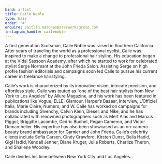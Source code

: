 ```yaml
---
kind: artist
title: Caile Noble
type: hair
order: '4'
enquire: caitlin.mazonas@starworksgroup.com
instagram_handle: cailenoble
---
```

A first generation Scotsman, Caile Noble was raised in Southern California. After years of traveling the world as a professional cyclist, Caile was inspired to make a change to professional hair styling. His education began at the Vidal Sassoon Academy, after which he started to work for celebrated stylist Serge Normant at the John Frieda Salon. Assisting Serge on high profile fashion editorials and campaigns soon led Caile to pursue his current career in freelance hairstyling.

Caile’s work is characterized by its innovative vision, intricate precision, and effortless style. Caile was touted as “one of the best hair stylists from New York to Los Angeles” by Allure Magazine, and his work has been featured in publications like Vogue, ELLE, Glamour, Harper’s Bazaar, Interview, L’Officiel Italia, Marie Claire, Numero, and W. Caile has worked on campaigns for brands including Givenchy, Calvin Klein, Diesel, and Nike, and he has collaborated with renowned photographers such as Mert Alas and Marcus Piggot, Briggitte Lacombe, Cedric Buchet, Regan Cameron, and Victor Demarchelier. His expertise has also been showcased as an on-camera beauty brand ambassador for Garnier and John Frieda. Caile’s celebrity clients include Sofia Carson, Cindy Crawford, Kirsten Dunst, Bella Hadid, Gigi Hadid, Kendall Jenner, Diane Kruger, Julia Roberts, Charlize Theron, and Shailene Woodley.

Caile divides his time between New York City and Los Angeles.
